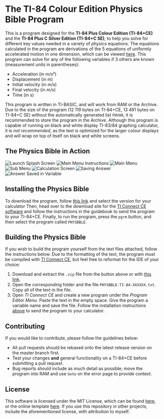 # The TI-84 Colour Edition Physics Bible Program

This is a program designed for the **TI-84 Plus Colour Edition (TI-84+CE)**  and the **TI-84 Plus C Silver Edition (TI-84+C SE)**, to help you solve for different key values needed in a variety of physics equations. The equations calculated in the program are derivations of the 5 equations of uniformly accelerated motion in one dimension, which can be viewed [here](https://i.imgur.com/5MSZ8Nv.jpg). This program can solve for any of the following variables if 3 others are known (measurement units in parentheses):

- Acceleration (in m/s²)
- Displacement (in m)
- Initial velocity (in m/s)
- Final velocity (in m/s)
- Time (in s)

This program is written in TI-BASIC, and will work from RAM or the Archive. Due to the size of the program (12 119 bytes on TI-84+CE, 13 491 bytes on TI-84+C SE) without the automatically generated list ```PHVAR```, it is recommended to store the program in the Archive. Although this program is capable of running on black and white display TI-83/84 graphing calculator, it is *not recommended*, as the text is optimized for the larger colour displays and will wrap on top of itself on black and white screens.

## The Physics Bible in Action

![Launch Splash Screen](https://i.imgur.com/1qUCiJA.png) ![Main Menu Instructions](https://i.imgur.com/9OXL4Ku.png) ![Main Menu](https://i.imgur.com/bp2uc9T.png) ![Sub Menu](https://i.imgur.com/XK1S3Ob.png) ![Calculation Screen](https://i.imgur.com/C5ShIpO.png) ![Saving Answer](https://i.imgur.com/pbN3QPW.png) ![Answer Saved in Variable](https://i.imgur.com/QJ0WbJn.png)

## Installing the Physics Bible

To download the program, follow [this link](https://github.com/cam-rod/TI84-colour-physics-bible/releases) and select the version for your calculator Then, head over to the download site for the [TI Connect CE software](https://education.ti.com/en/products/computer-software/ti-connect-ce-sw) and follow the instructions in the guidebook to send the program to your TI-84+CE. Finally, to run the program, press the ```pgrm``` button, and then select the program called ```PHYSBBLE```.

## Building the Physics Bible

If you wish to build the program yourself from the text files attached, follow the instructions below. Due to the formatting of the text, the program must be compiled with [TI Connect CE](https://education.ti.com/en/products/computer-software/ti-connect-ce-sw), but feel free to reformat for the IDE of your choice:

1. Download and extract the ```.zip``` file from the button above or with [this link](https://github.com/cam-rod/TI84-colour-physics-bible/archive/master.zip).
2. Open the corresponding folder and the file ```PHYSBBLE-TI-84-XXXXXX.txt```. Copy all of the text in the file.
3. Open *TI Connect CE* and create a new program under the *Program Editor Menu*. Paste the text in the empty space. Give the program a variable name and save the file. Follow the installation instructions [above](https://github.com/cam-rod/TI84-colour-physics-bible#installing-the-physics-bible) to send the program to your calculator.

## Contributing

If you would like to contribute, please follow the guidelines below:

- All pull requests should be rebased onto the latest release version on the master branch first.
- Test your changes **and** general functionality on a TI-84+CE before submitting a pull request.
- Bug reports should include as much detail as possible; move the program into RAM and use ```Goto``` on the error page to provide context.

## License

This software is licensed under the MIT License, which can be found [here](LICENSE), or the online template [here](https://opensource.org/licenses/MIT). If you use this repository in other projects, include the aforementioned license, with attribution to myself.
